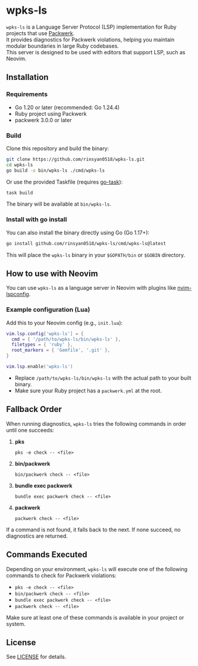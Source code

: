 # wpks-ls

`wpks-ls` is a Language Server Protocol (LSP) implementation for Ruby projects that use [Packwerk](https://github.com/Shopify/packwerk).  
It provides diagnostics for Packwerk violations, helping you maintain modular boundaries in large Ruby codebases.  
This server is designed to be used with editors that support LSP, such as Neovim.

## Installation

### Requirements

- Go 1.20 or later (recommended: Go 1.24.4)
- Ruby project using Packwerk
- packwerk 3.0.0 or later

### Build

Clone this repository and build the binary:

```sh
git clone https://github.com/rinsyan0518/wpks-ls.git
cd wpks-ls
go build -o bin/wpks-ls ./cmd/wpks-ls
```

Or use the provided Taskfile (requires [go-task](https://taskfile.dev/)):

```sh
task build
```

The binary will be available at `bin/wpks-ls`.

### Install with go install

You can also install the binary directly using Go (Go 1.17+):

```sh
go install github.com/rinsyan0518/wpks-ls/cmd/wpks-ls@latest
```

This will place the `wpks-ls` binary in your `$GOPATH/bin` or `$GOBIN` directory.

## How to use with Neovim

You can use `wpks-ls` as a language server in Neovim with plugins like [nvim-lspconfig](https://github.com/neovim/nvim-lspconfig).

### Example configuration (Lua)

Add this to your Neovim config (e.g., `init.lua`):

```lua
vim.lsp.config['wpks-ls'] = {
  cmd = { '/path/to/wpks-ls/bin/wpks-ls' },
  filetypes = { 'ruby' },
  root_markers = { 'Gemfile', '.git' },
}

vim.lsp.enable('wpks-ls')
```

- Replace `/path/to/wpks-ls/bin/wpks-ls` with the actual path to your built binary.
- Make sure your Ruby project has a `packwerk.yml` at the root.

## Fallback Order

When running diagnostics, `wpks-ls` tries the following commands in order until one succeeds:

1. **pks**
   ```
   pks -e check -- <file>
   ```
2. **bin/packwerk**
   ```
   bin/packwerk check -- <file>
   ```
3. **bundle exec packwerk**
   ```
   bundle exec packwerk check -- <file>
   ```
4. **packwerk**
   ```
   packwerk check -- <file>
   ```

If a command is not found, it falls back to the next. If none succeed, no diagnostics are returned.

## Commands Executed

Depending on your environment, `wpks-ls` will execute one of the following commands to check for Packwerk violations:

- `pks -e check -- <file>`
- `bin/packwerk check -- <file>`
- `bundle exec packwerk check -- <file>`
- `packwerk check -- <file>`

Make sure at least one of these commands is available in your project or system.

## License

See [LICENSE](LICENSE) for details.
